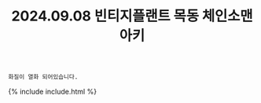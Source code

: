 ﻿---
title: 2024.09.08 빈티지플랜트 목동 체인소맨 아키
categories: [2024, 스튜디오, 코스프레]
comments: false
model: [
    "VintageplantMokdong240908_tenma_0000",
    "VintageplantMokdong240908_yurang_55",
    "VintageplantMokdong240908_behind",
]
thumbnail: /assets/img/2024/09-08/밀키웨이/KakaoTalk2024091022030632401.jpg
---

`화질이 열화 되어있습니다.`

{% include include.html %}